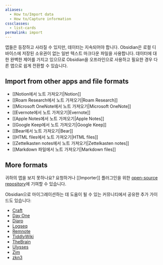 ```yaml
---
aliases:
  - How to/Import data
  - How to/Capture information
cssclasses:
  - list-cards
permalink: import
---
```

앱들은 등장하고 사라질 수 있지만, 데이터는 지속되어야 합니다. Obsidian은 로컬 디바이스에 저장된 소유권이 없는 일반 텍스트 마크다운 파일을 사용합니다. 데이터에 대한 완벽한 제어를 가지고 있으므로 Obsidian을 오프라인으로 사용하고 필요한 경우 다른 앱으로 쉽게 전환할 수 있습니다.

## Import from other apps and file formats

- <span class="icon-app icon-notion"></span> [[Notion에서 노트 가져오기|Notion]]
- <span class="icon-app icon-roam"></span> [[Roam Research에서 노트 가져오기|Roam Research]]
- <span class="icon-app icon-onenote"></span> [[Microsoft OneNote에서 노트 가져오기|Microsoft OneNote]]
- <span class="icon-app icon-evernote"></span> [[Evernote에서 노트 가져오기|Evernote]]
- <span class="icon-app icon-apple-notes"></span> [[Apple Notes에서 노트 가져오기|Apple Notes]]
- <span class="icon-app icon-google-keep"></span> [[Google Keep에서 노트 가져오기|Google Keep]]
- <span class="icon-app icon-bear"></span> [[Bear에서 노트 가져오기|Bear]]
- <span class="icon-app icon-html"></span> [[HTML files에서 노트 가져오기|HTML files]]
- <span class="icon-app icon-md"></span> [[Zettelkasten notes에서 노트 가져오기|Zettelkasten notes]]
- <span class="icon-app icon-md"></span> [[Markdown 파일에서 노트 가져오기|Markdown files]]

## More formats

귀하의 앱을 보지 못하나요? 요청하거나 [[Importer]] 플러그인을 위한 [open-source repository](https://github.com/obsidianmd/obsidian-importer)에 기여할 수 있습니다.

Obsidian으로 마이그레이션하는 데 도움이 될 수 있는 커뮤니티에서 공유한 추가 가이드도 있습니다:

- [Craft](https://github.com/obsidianmd/obsidian-importer/issues/27)
- [Day One](https://github.com/obsidianmd/obsidian-importer/issues/55)
- [Diaro](https://github.com/obsidianmd/obsidian-importer/issues/38)
- [Logseq](https://github.com/obsidianmd/obsidian-importer/issues/47)
- [Remnote](https://forum.obsidian.md/t/can-anybody-help-with-migrating-remnote-to-obsidian/40156/2)
- [TiddlyWiki](https://forum.obsidian.md/t/import-from-tiddlywiki-5-to-obsidian/731)
- [TheBrain](https://github.com/obsidianmd/obsidian-importer/issues/97)
- [Ulysses](https://github.com/obsidianmd/obsidian-importer/issues/18)
- [Zim](https://github.com/obsidianmd/obsidian-importer/issues/39)
- [zkn3](https://forum.obsidian.md/t/migrating-from-zkn3-to-obsidian-without-losing-your-tags-and-internal-links-documentation/7457)
